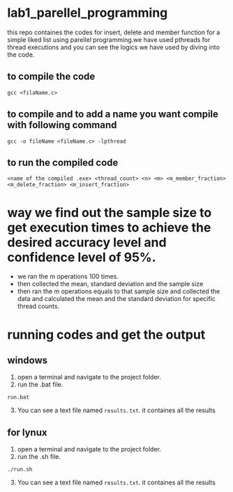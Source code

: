 ﻿# lab1_parellel_programming

this repo containes the codes for insert, delete and member function for a simple liked list using parellel programming.we have used pthreads for thread executions and you can see the logics we have used by diving into the code.

## to compile the code 
```
gcc <filaName.c>
```
## to compile and to add a name you want compile with following command
```
gcc -o fileName <fileName.c> -lpthread
```
## to run the compiled code
```
<name of the compiled .exe> <thread_count> <n> <m> <m_member_fraction> <m_delete_fraction> <m_insert_fraction>
```

# way we find out the sample size to get execution times to achieve the desired accuracy level and confidence level of 95%.

* we ran the m operations 100 times.
* then collected the mean, standard deviation and the sample size
* then ran the m operations equals to that sample size and collected the data and calculated the mean and the standard deviation for specific thread counts.

# running codes and get the output
## windows
1. open a terminal and navigate to the project folder. 
2. run the .bat file.
```
run.bat
```
3. You can see a text file named `results.txt`. it containes all the results

## for lynux
1. open a terminal and navigate to the project folder. 
2. run the .sh file.
```
./run.sh
```
3. You can see a text file named `results.txt`. it containes all the results


